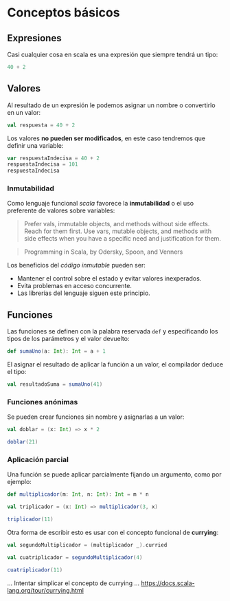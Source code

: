 # Conceptos básicos

## Expresiones

Casi cualquier cosa en scala es una expresión que siempre tendrá un tipo:
```scala mdoc
40 + 2
```

## Valores

Al resultado de un expresión le podemos asignar un nombre o convertirlo en un valor:
```scala mdoc
val respuesta = 40 + 2
```

Los valores **no pueden ser modificados**, en este caso tendremos que definir una variable:
```scala mdoc
var respuestaIndecisa = 40 + 2
respuestaIndecisa = 101
respuestaIndecisa
```

### Inmutabilidad

Como lenguaje funcional *scala* favorece la **inmutabilidad** o el uso preferente de valores sobre variables:

> Prefer vals, immutable objects, and methods without side effects.  Reach for them first. Use vars, mutable objects, and methods with side effects when you have a specific need and justification for them.

> Programming in Scala, by Odersky, Spoon, and Venners

Los beneficios del *código inmutable* pueden ser:
 * Mantener el control sobre el estado y evitar valores inexperados.
 * Evita problemas en acceso concurrente.
 * Las librerías del lenguaje siguen este principio.

## Funciones

Las funciones se definen con la palabra reservada `def` y especificando los tipos de los parámetros y el valor devuelto:

```scala mdoc
def sumaUno(a: Int): Int = a + 1
```

El asignar el resultado de aplicar la función a un valor, el compilador deduce el tipo:
```scala mdoc
val resultadoSuma = sumaUno(41)
```

### Funciones anónimas
Se pueden crear funciones sin nombre y asignarlas a un valor:
```scala mdoc
val doblar = (x: Int) => x * 2

doblar(21)
```

### Aplicación parcial
Una función se puede aplicar parcialmente fijando un argumento, como por ejemplo:
```scala mdoc
def multiplicador(m: Int, n: Int): Int = m * n

val triplicador = (x: Int) => multiplicador(3, x)

triplicador(11)
```

Otra forma de escribir esto es usar con el concepto funcional de **currying**:
```scala mdoc
val segundoMultiplicador = (multiplicador _).curried

val cuatriplicador = segundoMultiplicador(4)

cuatriplicador(11)
```

... Intentar simplicar el concepto de currying ...
https://docs.scala-lang.org/tour/currying.html